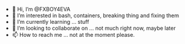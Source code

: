 - 👋 Hi, I’m @FXBOY4EVA
- 👀 I’m interested in bash, containers, breaking thing and fixing them
- 🌱 I’m currently learning ... stuff
- 💞️ I’m looking to collaborate on ... not much right now, maybe later
- 📫 How to reach me ... not at the moment please.

<!---
FXBOY4EVA/FXBOY4EVA is a ✨ special ✨ repository because its `README.md` (this file) appears on your GitHub profile.
You can click the Preview link to take a look at your changes.
--->
